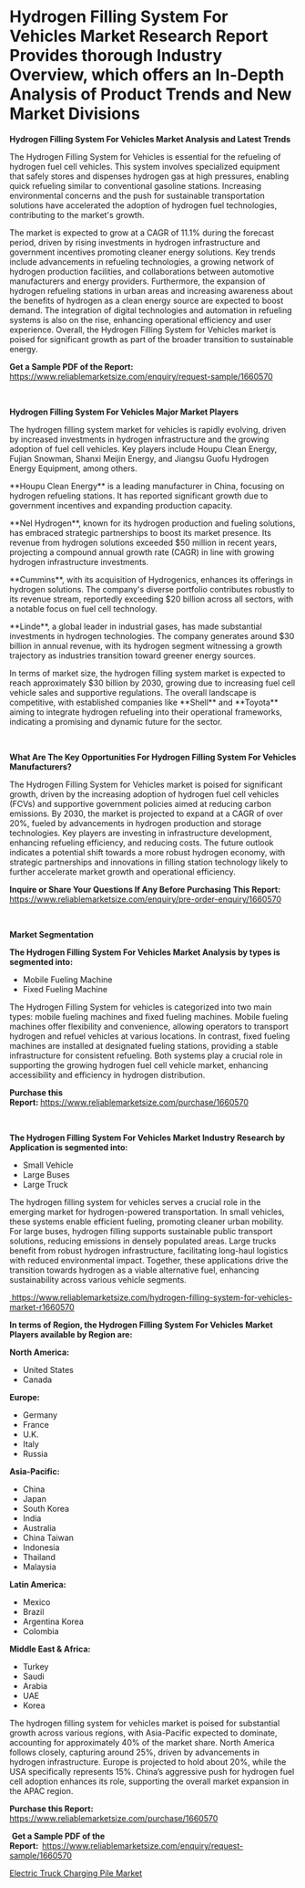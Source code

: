 <p><h1>Hydrogen Filling System For Vehicles Market Research Report Provides thorough Industry Overview, which offers an In-Depth Analysis of Product Trends and New Market Divisions</h1></p><p><strong>Hydrogen Filling System For Vehicles Market Analysis and Latest Trends</strong></p>
<p><p>The Hydrogen Filling System for Vehicles is essential for the refueling of hydrogen fuel cell vehicles. This system involves specialized equipment that safely stores and dispenses hydrogen gas at high pressures, enabling quick refueling similar to conventional gasoline stations. Increasing environmental concerns and the push for sustainable transportation solutions have accelerated the adoption of hydrogen fuel technologies, contributing to the market's growth.</p><p>The market is expected to grow at a CAGR of 11.1% during the forecast period, driven by rising investments in hydrogen infrastructure and government incentives promoting cleaner energy solutions. Key trends include advancements in refueling technologies, a growing network of hydrogen production facilities, and collaborations between automotive manufacturers and energy providers. Furthermore, the expansion of hydrogen refueling stations in urban areas and increasing awareness about the benefits of hydrogen as a clean energy source are expected to boost demand. The integration of digital technologies and automation in refueling systems is also on the rise, enhancing operational efficiency and user experience. Overall, the Hydrogen Filling System for Vehicles market is poised for significant growth as part of the broader transition to sustainable energy.</p></p>
<p><strong>Get a Sample PDF of the Report:&nbsp;</strong> <a href="https://www.reliablemarketsize.com/enquiry/request-sample/1660570?utm_campaign=1939&utm_medium=2&utm_source=Github&utm_content=ia&utm_term=17012025&utm_id=hydrogen-filling-system-for-vehicles">https://www.reliablemarketsize.com/enquiry/request-sample/1660570</a></p>
<p>&nbsp;</p>
<p><strong>Hydrogen Filling System For Vehicles Major Market Players</strong></p>
<p><p>The hydrogen filling system market for vehicles is rapidly evolving, driven by increased investments in hydrogen infrastructure and the growing adoption of fuel cell vehicles. Key players include Houpu Clean Energy, Fujian Snowman, Shanxi Meijin Energy, and Jiangsu Guofu Hydrogen Energy Equipment, among others.</p><p>**Houpu Clean Energy** is a leading manufacturer in China, focusing on hydrogen refueling stations. It has reported significant growth due to government incentives and expanding production capacity.</p><p>**Nel Hydrogen**, known for its hydrogen production and fueling solutions, has embraced strategic partnerships to boost its market presence. Its revenue from hydrogen solutions exceeded $50 million in recent years, projecting a compound annual growth rate (CAGR) in line with growing hydrogen infrastructure investments.</p><p>**Cummins**, with its acquisition of Hydrogenics, enhances its offerings in hydrogen solutions. The company's diverse portfolio contributes robustly to its revenue stream, reportedly exceeding $20 billion across all sectors, with a notable focus on fuel cell technology.</p><p>**Linde**, a global leader in industrial gases, has made substantial investments in hydrogen technologies. The company generates around $30 billion in annual revenue, with its hydrogen segment witnessing a growth trajectory as industries transition toward greener energy sources.</p><p>In terms of market size, the hydrogen filling system market is expected to reach approximately $30 billion by 2030, growing due to increasing fuel cell vehicle sales and supportive regulations. The overall landscape is competitive, with established companies like **Shell** and **Toyota** aiming to integrate hydrogen refueling into their operational frameworks, indicating a promising and dynamic future for the sector.</p></p>
<p>&nbsp;</p>
<p><strong>What Are The Key Opportunities For Hydrogen Filling System For Vehicles Manufacturers?</strong></p>
<p><p>The Hydrogen Filling System for Vehicles market is poised for significant growth, driven by the increasing adoption of hydrogen fuel cell vehicles (FCVs) and supportive government policies aimed at reducing carbon emissions. By 2030, the market is projected to expand at a CAGR of over 20%, fueled by advancements in hydrogen production and storage technologies. Key players are investing in infrastructure development, enhancing refueling efficiency, and reducing costs. The future outlook indicates a potential shift towards a more robust hydrogen economy, with strategic partnerships and innovations in filling station technology likely to further accelerate market growth and operational efficiency.</p></p>
<p><strong>Inquire or Share Your Questions If Any Before Purchasing This Report:</strong> <a href="https://www.reliablemarketsize.com/enquiry/pre-order-enquiry/1660570?utm_campaign=1939&utm_medium=2&utm_source=Github&utm_content=ia&utm_term=17012025&utm_id=hydrogen-filling-system-for-vehicles">https://www.reliablemarketsize.com/enquiry/pre-order-enquiry/1660570</a></p>
<p>&nbsp;</p>
<p><strong>Market Segmentation</strong></p>
<p><strong>The Hydrogen Filling System For Vehicles Market Analysis by types is segmented into:</strong></p>
<p><ul><li>Mobile Fueling Machine</li><li>Fixed Fueling Machine</li></ul></p>
<p><p>The Hydrogen Filling System for vehicles is categorized into two main types: mobile fueling machines and fixed fueling machines. Mobile fueling machines offer flexibility and convenience, allowing operators to transport hydrogen and refuel vehicles at various locations. In contrast, fixed fueling machines are installed at designated fueling stations, providing a stable infrastructure for consistent refueling. Both systems play a crucial role in supporting the growing hydrogen fuel cell vehicle market, enhancing accessibility and efficiency in hydrogen distribution.</p></p>
<p><strong>Purchase this Report:&nbsp;</strong><a href="https://www.reliablemarketsize.com/purchase/1660570?utm_campaign=1939&utm_medium=2&utm_source=Github&utm_content=ia&utm_term=17012025&utm_id=hydrogen-filling-system-for-vehicles">https://www.reliablemarketsize.com/purchase/1660570</a></p>
<p>&nbsp;</p>
<p><strong>The Hydrogen Filling System For Vehicles Market Industry Research by Application is segmented into:</strong></p>
<p><ul><li>Small Vehicle</li><li>Large Buses</li><li>Large Truck</li></ul></p>
<p><p>The hydrogen filling system for vehicles serves a crucial role in the emerging market for hydrogen-powered transportation. In small vehicles, these systems enable efficient fueling, promoting cleaner urban mobility. For large buses, hydrogen filling supports sustainable public transport solutions, reducing emissions in densely populated areas. Large trucks benefit from robust hydrogen infrastructure, facilitating long-haul logistics with reduced environmental impact. Together, these applications drive the transition towards hydrogen as a viable alternative fuel, enhancing sustainability across various vehicle segments.</p></p>
<p><a href="https://www.reliablemarketsize.com/hydrogen-filling-system-for-vehicles-market-r1660570?utm_campaign=1939&utm_medium=2&utm_source=Github&utm_content=ia&utm_term=17012025&utm_id=hydrogen-filling-system-for-vehicles">&nbsp;https://www.reliablemarketsize.com/hydrogen-filling-system-for-vehicles-market-r1660570</a></p>
<p><strong>In terms of Region, the Hydrogen Filling System For Vehicles Market Players available by Region are:</strong></p>
<p>
    <p> <strong> North America: </strong>
        <ul>
            <li>United States</li>
            <li>Canada</li>
        </ul>
        </p> 
    <p> <strong> Europe: </strong>
        <ul>
            <li>Germany</li>
            <li>France</li>
            <li>U.K.</li>
            <li>Italy</li>
            <li>Russia</li>
        </ul>
        </p> 
    <p> <strong> Asia-Pacific: </strong>
        <ul>
            <li>China</li>
            <li>Japan</li>
            <li>South Korea</li>
            <li>India</li>
            <li>Australia</li>
            <li>China Taiwan</li>
            <li>Indonesia</li>
            <li>Thailand</li>
            <li>Malaysia</li>
        </ul>
        </p> 
    <p> <strong> Latin America: </strong>
        <ul>
            <li>Mexico</li>
            <li>Brazil</li>
            <li>Argentina Korea</li>
            <li>Colombia</li>
        </ul>
        </p> 
    <p> <strong> Middle East & Africa: </strong>
        <ul>
            <li>Turkey</li>
            <li>Saudi</li>
            <li>Arabia</li>
            <li>UAE</li>
            <li>Korea</li>
        </ul>
    </p>
    </p>
<p><p>The hydrogen filling system for vehicles market is poised for substantial growth across various regions, with Asia-Pacific expected to dominate, accounting for approximately 40% of the market share. North America follows closely, capturing around 25%, driven by advancements in hydrogen infrastructure. Europe is projected to hold about 20%, while the USA specifically represents 15%. China’s aggressive push for hydrogen fuel cell adoption enhances its role, supporting the overall market expansion in the APAC region.</p></p>
<p><strong>Purchase this Report: </strong><a href="https://www.reliablemarketsize.com/purchase/1660570?utm_campaign=1939&utm_medium=2&utm_source=Github&utm_content=ia&utm_term=17012025&utm_id=hydrogen-filling-system-for-vehicles">https://www.reliablemarketsize.com/purchase/1660570</a></p>
<p>&nbsp;<strong>Get a Sample PDF of the Report:&nbsp;&nbsp;</strong><a href="https://www.reliablemarketsize.com/enquiry/request-sample/1660570?utm_campaign=1939&utm_medium=2&utm_source=Github&utm_content=ia&utm_term=17012025&utm_id=hydrogen-filling-system-for-vehicles">https://www.reliablemarketsize.com/enquiry/request-sample/1660570</a></p>
<p><strong></strong></p>
<p><p><a href="https://github.com/PeterParrish5/Market-Research-Report-List-7/blob/main/electric-truck-charging-pile-market.md?utm_campaign=1939&utm_medium=2&utm_source=Github&utm_content=ia&utm_term=17012025&utm_id=hydrogen-filling-system-for-vehicles">Electric Truck Charging Pile Market</a></p></p>